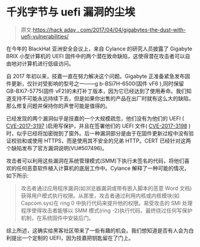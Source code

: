 # 千兆字节与 uefi 漏洞的尘埃

> 原文:[https://hack aday . com/2017/04/04/gigabytes-the-dust-with-uefi-vulnerabilities/](https://hackaday.com/2017/04/04/gigabytes-the-dust-with-uefi-vulnerabilities/)

在今年的 BlackHat 亚洲安全会议上，来自 Cylance 的研究人员披露了 Gigabyte BRIX 小型计算机的 UEFI 固件中的两个潜在致命缺陷，这使得潜在攻击者可以自由地对计算机进行低级访问。

自 2017 年初以来，技嘉一直在努力解决这个问题。Gigabyte 正准备紧急发布固件更新，仅针对受影响的型号之一——g b-BSi7H-6500(固件 vF6 ),同时保留 GB-BXi7-5775(固件 vF2)的未打补丁版本，因为它已经达到了使用寿命。我们知道支持不可能永远持续下去，但是如果你出售的产品在出厂时就有这么大的缺陷，那么修复问题并保持你的声誉可能是值得的。

已经发现的两个漏洞似乎是技嘉的一个大规模疏忽，他们没有为他们的 UEFI ( [CVE-2017-3197](https://cve.mitre.org/cgi-bin/cvename.cgi?name=CVE-2017-3197) )启用写保护，并且在签署他们的 UEFI 文件( [CVE-2017-3198](https://cve.mitre.org/cgi-bin/cvename.cgi?name=CVE-2017-3198) )时，似乎已经将加密抛到了窗外。后一种漏洞部分是由于在固件更新过程中没有验证校验和或使用 HTTPS，而是使用其不安全的兄弟 HTTP。CERT 已经针对这两个缺陷发布了官方漏洞说明(VU#507496)。

攻击者可以利用这些漏洞在系统管理模式(SMM)下执行未签名的代码，将他们喜欢的任何恶意软件植入计算机的底层工作中。Cylance 解释了一种可能的情况，如下所示:

> 攻击者通过应用程序漏洞(如浏览器漏洞或带有嵌入脚本的恶意 Word 文档)获得用户模式执行权限。从那里，攻击者通过利用内核或内核模块(如 Capcom.sys)在 ring 0 中执行代码来提升他的权限。易受攻击的 SMI 处理程序使得攻击者能够以 SMM 模式(ring -2)执行代码，最终绕过任何写保护机制，在系统固件中安装后门。

综上所述，这确实给黑客社区带来了一些有趣的机会。我们想知道是否有人会为白利提出一个定制的 UEFI，因为技嘉把钥匙留在了门上。